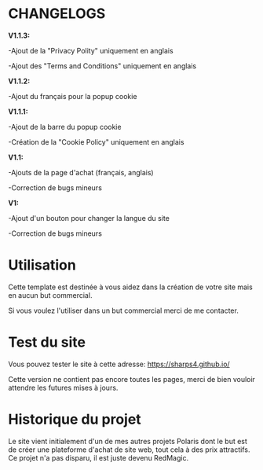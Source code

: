 # CHANGELOGS

**V1.1.3:**

-Ajout de la "Privacy Polity" uniquement en anglais

-Ajout des "Terms and Conditions" uniquement en anglais

**V1.1.2:**

-Ajout du français pour la popup cookie

**V1.1.1:**

-Ajout de la barre du popup cookie

-Création de la "Cookie Policy" uniquement en anglais

**V1.1:**

-Ajouts de la page d'achat (français, anglais)

-Correction de bugs mineurs


**V1:**

-Ajout d'un bouton pour changer la langue du site            

-Correction de bugs mineurs

# Utilisation

Cette template est destinée à vous aidez dans la création de votre site mais en aucun but commercial. 

Si vous voulez l'utiliser dans un but commercial merci de me contacter.

# Test du site

Vous pouvez tester le site à cette adresse: https://sharps4.github.io/

Cette version ne contient pas encore toutes les pages, merci de bien vouloir attendre les futures mises à jours.

# Historique du projet

Le site vient initialement d'un de mes autres projets Polaris dont le but est de créer une plateforme d'achat de site web, tout cela à des prix attractifs. Ce projet n'a pas disparu, il est juste devenu RedMagic.
